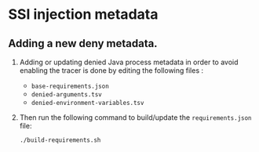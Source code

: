 # SSI injection metadata

## Adding a new deny metadata.

1. Adding or updating denied Java process metadata in order to avoid enabling the tracer is done by editing 
   the following files :

    * `base-requirements.json`
    * `denied-arguments.tsv`
    * `denied-environment-variables.tsv`

2. Then run the following command to build/update the `requirements.json` file:
    
    ```bash
    ./build-requirements.sh
    ```
